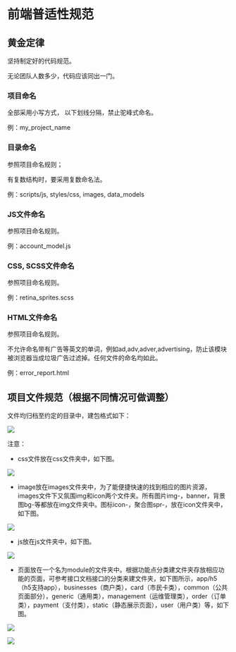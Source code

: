 # 前端普适性规范

## 黄金定律

坚持制定好的代码规范。

无论团队人数多少，代码应该同出一门。

### 项目命名

全部采用小写方式， 以下划线分隔，禁止驼峰式命名。

例：my\_project\_name

### 目录命名

参照项目命名规则；

有复数结构时，要采用复数命名法。

例：scripts/js, styles/css, images, data\_models

### JS文件命名

参照项目命名规则。

例：account\_model.js

### CSS, SCSS文件命名

参照项目命名规则。

例：retina\_sprites.scss

### HTML文件命名

参照项目命名规则。

不允许命名带有广告等英文的单词，例如ad,adv,adver,advertising，防止该模块被浏览器当成垃圾广告过滤掉。任何文件的命名均如此。

例：error\_report.html

## 项目文件规范（根据不同情况可做调整）

文件均归档至约定的目录中，建包格式如下：

![](http://i2.bvimg.com/627112/a32f07a2bad77791.png)

注意：

* css文件放在css文件夹中，如下图。

![](http://i2.bvimg.com/627112/0fa3989cf11a1c2b.png)

* image放在images文件夹中，为了能便捷快速的找到相应的图片资源，images文件下又氛围img和icon两个文件夹。所有图片img-，banner，背景图bg-等都放在img文件夹中。图标icon-，聚合图spr-，放在icon文件夹中，如下图。

![](http://i2.bvimg.com/627112/96e1182e484b534f.png)

* js放在js文件夹中，如下图。

![](http://i2.bvimg.com/627112/5607edb94516cd4c.png)

* 页面放在一个名为module的文件夹中。根据功能点分类建文件夹存放相应功能的页面，可参考接口文档接口的分类来建文件夹，如下图所示，app/h5（h5支持app），businesses（商户类），card（市民卡类），common（公共页面部分），generic（通用类），management（运维管理类），order（订单类），payment（支付类），static（静态展示页面），user（用户类）等，如下图。

![](http://i2.bvimg.com/627112/895b375bbcbb6688.png)

![](http://i2.bvimg.com/627112/1362866cd9fbd567.png)

